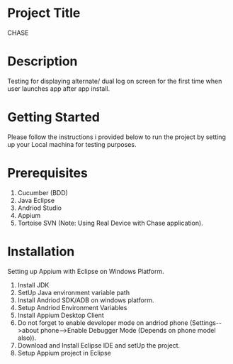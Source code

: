 # Project Title
CHASE

# Description
Testing for displaying alternate/ dual log on screen for the first time when user launches app
after app install.

# Getting Started
Please follow the instructions i provided below to run the project by setting up your Local machina for testing purposes.

# Prerequisites
1) Cucumber (BDD)
2) Java Eclipse
3) Andriod Studio
4) Appium
5) Tortoise SVN
(Note: Using Real Device with Chase application).

# Installation
Setting up Appium with Eclipse on Windows Platform.
1) Install JDK
2) SetUp Java environment variable path
3) Install Andriod SDK/ADB on windows platform.
4) Setup Andriod Environment Variables
5) Install Appium Desktop Client
6) Do not forget to enable developer mode on andriod phone (Settings-->about phone-->Enable Debugger Mode (Depends on phone model also)).
7) Download and Install Eclipse IDE and setUp the project.
8) Setup Appium project in Eclipse
